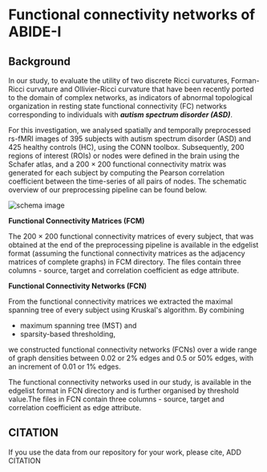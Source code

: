 # Functional connectivity networks of ABIDE-I

## Background

In our study, to evaluate the utility of two discrete Ricci curvatures, Forman-Ricci curvature and Ollivier-Ricci curvature that have been recently ported to the domain of complex networks, as indicators of abnormal topological organization in resting state functional connectivity (FC) networks corresponding to individuals with **_autism spectrum disorder (ASD)_**. 

For this investigation, we analysed spatially and temporally preprocessed rs-fMRI images of 395 subjects with autism spectrum disorder (ASD) and 425 healthy controls (HC), using the CONN toolbox. Subsequently, 200 regions of interest (ROIs) or nodes were defined in the brain using the Schafer atlas, and a 200 × 200 functional connectivity matrix was generated for each subject by computing the Pearson correlation coefficient between the time-series of all pairs of nodes. The schematic overview of our preprocessing pipeline can be found below.

![schema image](https://github.com/asamallab/RicciCurvature-fMRInetworks/blob/main/fMRInetworks/ABIDE-I/README-SchemaImage.png)

**Functional Connectivity Matrices (FCM)**

The 200 × 200 functional connectivity matrices of every subject, that was obtained at the end of the preprocessing pipeline is available in the edgelist format (assuming the functional connectivity matrices as the adjacency matrices of complete graphs) in FCM directory.
The files contain three columns - source, target and correlation coefficient as edge attribute.

**Functional Connectivity Networks (FCN)**

From the functional connectivity matrices we extracted the maximal spanning tree of every subject using Kruskal's algorithm. By combining

* maximum spanning tree (MST) and 
* sparsity-based thresholding, 

we constructed functional connectivity networks (FCNs) over a wide range of graph densities between 0.02 or 2% edges and 0.5 or 50% edges, with an increment of 0.01 or 1% edges. 

The functional connectivity networks used in our study, is available in the edgelist format in FCN directory and is further organised by threshold value.The files in FCN contain three columns - source, target and correlation coefficient as edge attribute.

## CITATION
If you use the data from our repository for your work, please cite,
				ADD CITATION
